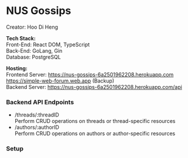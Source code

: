 # NUS Gossips
Creator: Hoo Di Heng  

**Tech Stack:**  
Front-End: React DOM, TypeScript  
Back-End: GoLang, Gin  
Database: PostgreSQL

**Hosting:**  
Frontend Server: https://nus-gossips-6a2501962208.herokuapp.com  
https://simple-web-forum.web.app (Backup)  
Backend Server: https://nus-gossips-6a2501962208.herokuapp.com/api

### Backend API Endpoints  
- /threads/:threadID  
Perform CRUD operations on threads or thread-specific resources
- /authors/:authorID   
Perform CRUD operations on authors or author-specific resources

### Setup  

